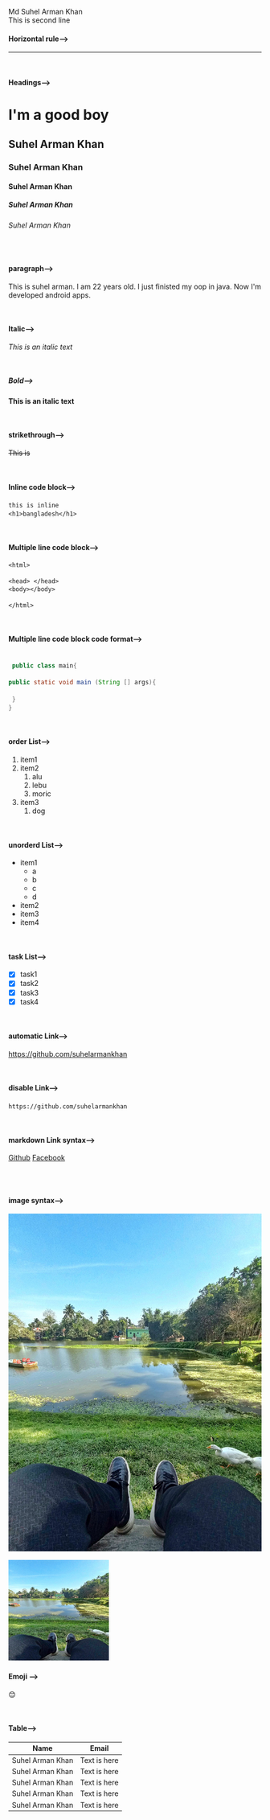 <!--markdown tutorial-->
Md Suhel Arman Khan<br/> <!--next line-->
This is second line

#### Horizontal rule-->
---

<br/>

#### Headings-->
# I'm a good boy<!--h1 Headings-->
## Suhel Arman Khan<!--h2 Headings-->
### Suhel Arman Khan<!--h3 Headings-->
#### Suhel Arman Khan<!--h4 Headings-->
##### Suhel Arman Khan<!--h5 Headings-->
###### Suhel Arman Khan<!--h6 Headings-->

<br/>

#### paragraph-->
<p>This is suhel arman. I am 22 years old. I just finisted my oop in java. Now I'm developed android apps.</p>

<br/>

#### Italic-->
_This is an italic text_

<br/>

##### Bold-->
__This is an italic text__

<br/>

#### strikethrough-->
~~This is~~


<br/>

#### Inline code block-->
`this is inline`  
`<h1>bangladesh</h1>`

<br/>

#### Multiple line code block-->

```
<html>

<head> </head>
<body></body>

</html>
```
<br/>

#### Multiple line code block code format-->
```java

 public class main{

public static void main (String [] args){

 }
}

```

<br/>

#### order List-->
1. item1  
2. item2 <!--samone 2ta space dewa lagbe-->
    1. alu
    2. lebu
    3. moric
3. item3
    1. dog


<br/>

#### unorderd List-->
- item1
    - a
    - b
    - c
    - d
- item2
- item3
- item4

<br/>

#### task List-->
- [x] task1
- [x] task2
- [x] task3 
- [x] task4

<br/>

#### automatic Link-->
https://github.com/suhelarmankhan

<br/>

#### disable Link-->
`https://github.com/suhelarmankhan`

<br/>

#### markdown Link syntax-->
[Github](github) [Facebook](facebook)

<br/>

<!-- all link is here -->
[Github]: (https://github.com/suhelarmankhan)  
[Facebook]: (https://www.facebook.com/suhelarmankhan/)

<br/>

#### image syntax-->
<!--markdown syntax-->
![profile](./images/me.jpg) 

<!-- html syntax -->
<img src="./images/me.jpg" width="200" height="200" title="Profile image" />

<br/>

#### Emoji -->
😊

<br/>

#### Table-->
| Name | Email | 
| --------| ------ |
| Suhel Arman Khan | Text is here |
| Suhel Arman Khan | Text is here |
| Suhel Arman Khan | Text is here |
| Suhel Arman Khan | Text is here |
| Suhel Arman Khan | Text is here |